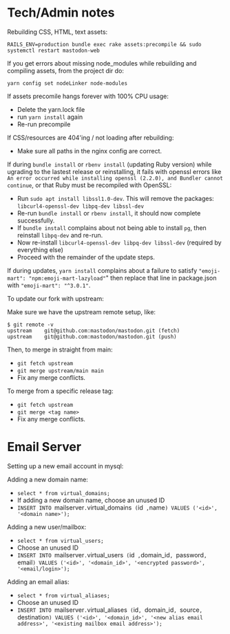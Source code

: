 # Tech/Admin notes

Rebuilding CSS, HTML, text assets:

`RAILS_ENV=production bundle exec rake assets:precompile && sudo systemctl restart mastodon-web`


If you get errors about missing node_modules while rebuilding and compiling assets, from the project dir do:

`yarn config set nodeLinker node-modules`


If assets precomile hangs forever with 100% CPU usage:

- Delete the yarn.lock file
- run `yarn install` again
- Re-run precompile


If CSS/resources are 404'ing / not loading after rebuilding:

- Make sure all paths in the nginx config are correct.


If during `bundle install` or `rbenv install` (updating Ruby version) while ugrading to the lastest release or reinstalling, it fails with openssl errors like `An error occurred while installing openssl (2.2.0), and Bundler cannot continue`, or that Ruby must be recompiled with OpenSSL:

- Run `sudo apt install libssl1.0-dev`. This will remove the packages: `libcurl4-openssl-dev libpq-dev libssl-dev`
- Re-run `bundle install` or `rbenv install`, it should now complete successfully.
- If `bundle install` complains about not being able to install `pg`, then reinstall `libpq-dev` and re-run.
- Now re-install `libcurl4-openssl-dev libpq-dev libssl-dev` (required by everything else)
- Proceed with the remainder of the update steps.



If during updates, `yarn install` complains about a failure to satisfy `"emoji-mart": "npm:emoji-mart-lazyload"`" then replace that line in package.json with `"emoji-mart": "^3.0.1"`.


To update our fork with upstream:

Make sure we have the upstream remote setup, like:

```
$ git remote -v
upstream	git@github.com:mastodon/mastodon.git (fetch)
upstream	git@github.com:mastodon/mastodon.git (push)
```

Then, to merge in straight from main:

- `git fetch upstream`
- `git merge upstream/main main`
- Fix any merge conflicts.

To merge from a specific release tag:

- `git fetch upstream`
- `git merge <tag name>`
- Fix any merge conflicts.


# Email Server

Setting up a new email account in mysql:

Adding a new domain name:

- `select * from virtual_domains;`
- If adding a new domain name, choose an unused ID
- `INSERT INTO `mailserver`.`virtual_domains` (`id` ,`name`) VALUES ('<id>', '<domain name>');`

Adding a new user/mailbox:

- `select * from virtual_users;`
- Choose an unused ID
- `INSERT INTO `mailserver`.`virtual_users` (`id` ,`domain_id`, `password`, `email`) VALUES ('<id>', '<domain_id>', '<encrypted password>', '<email/login>');`

Adding an email alias:

- `select * from virtual_aliases;`
- Choose an unused ID
- `INSERT INTO `mailserver`.`virtual_aliases` (`id`, `domain_id`, `source`, `destination`) VALUES ('<id>', '<domain_id>', '<new alias email address>', '<existing mailbox email address>');`

